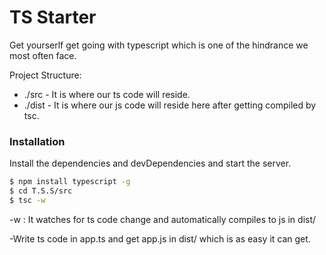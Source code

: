 # TS Starter


Get yourserlf get going with typescript which is one of the hindrance we most often face.

Project Structure:
  - ./src - It is where our ts code will reside.
  - ./dist - It is where our js code will reside here after getting compiled by tsc.
 



### Installation



Install the dependencies and devDependencies and start the server.

```sh
$ npm install typescript -g
$ cd T.S.S/src
$ tsc -w
```
-w : It watches for ts code change and automatically compiles to js in dist/

-Write ts code in app.ts and get app.js in dist/ which is as easy it can get.
